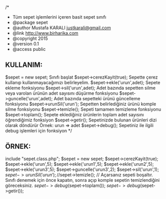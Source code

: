 /*
* Tüm sepet işlemlerini içeren basit sepet sınıfı
* @package sepet
* @author Mustafa KARALI <justkarali@gmail.com>
* @link http://www.birharika.com
* @copyright 2015
* @version 0.1
* @access public

KULLANIM:
---------
$sepet = new sepet; Sınıfı başlat
$sepet->cerezKayit(true); Sepette çerez kullanıp kullanmayacağımızı belirleyelim.
$sepet->ekle('urun',adet); Sepete ekleme fonksiyonu
$sepet->sil('urun',adet); Adet bazında sepetten silme veya varolan ürünün adet sayısını düşürme fonksiyonu 
$sepet->guncelle('urun',adet); Adet bazında sepetteki ürünü güncelleme fonksiyonu 
$sepet->urunSil('urun'); Sepetten belirlediğiniz ürünü komple silme fonksiyonu
$sepet->temizle(); Sepeti tamamen temizleme fonksiyonu
$sepet->toplam(); Sepete eklediğiniz ürünlerin toplam adet sayısını öğrendiğimiz fonksiyon
$sepet->getir(); Sepetinizde bulunan ürünleri dizi olarak döndürür Örnek: urun => adet
$sepet->debug(); Sepetiniz ile ilgili debug işlemleri için fonksiyon
*/

ÖRNEK:
------
include "sepet.class.php";
$sepet = new sepet;
$sepet->cerezKayit(true);
$sepet->ekle('urun',5);
$sepet->ekle('urun1',5);
$sepet->ekle('urun2',5);
$sepet->ekle('urun3',5);
$sepet->guncelle('urun3',2);
$sepet->sil('urun',1);
$sepet->urunSil('urun');
//$sepet->temizle(); // Açarsanız sepeti boşaltır. Sınıfı denemek için önce kapatın, sonra açıp komple sepetin temizlendiğini göreceksiniz.
$sepet->debug($sepet->toplam());
$sepet->debug($sepet->getir());
